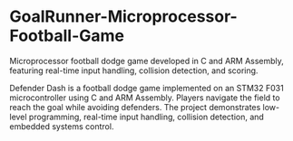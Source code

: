 # GoalRunner-Microprocessor-Football-Game
Microprocessor football dodge game developed in C and ARM Assembly, featuring real-time input handling, collision detection, and scoring.


Defender Dash is a football dodge game implemented on an STM32 F031 microcontroller using C and ARM Assembly. Players navigate the field to reach the goal while avoiding defenders. The project demonstrates low-level programming, real-time input handling, collision detection, and embedded systems control.
